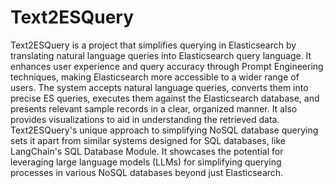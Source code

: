# Text2ESQuery
Text2ESQuery is a project that simplifies querying in Elasticsearch by translating natural language queries into Elasticsearch query language. It enhances user experience and query accuracy through Prompt Engineering techniques, making Elasticsearch more accessible to a wider range of users. The system accepts natural language queries, converts them into precise ES queries, executes them against the Elasticsearch database, and presents relevant sample records in a clear, organized manner. It also provides visualizations to aid in understanding the retrieved data. Text2ESQuery's unique approach to simplifying NoSQL database querying sets it apart from similar systems designed for SQL databases, like LangChain's SQL Database Module. It showcases the potential for leveraging large language models (LLMs) for simplifying querying processes in various NoSQL databases beyond just Elasticsearch.
